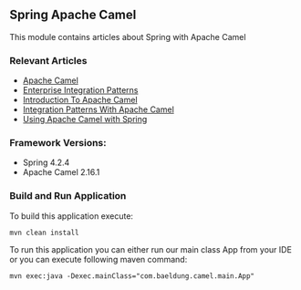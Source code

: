 ## Spring Apache Camel

This module contains articles about Spring with Apache Camel

### Relevant Articles

- [Apache Camel](http://camel.apache.org/)
- [Enterprise Integration Patterns](http://www.enterpriseintegrationpatterns.com/patterns/messaging/toc.html)
- [Introduction To Apache Camel](http://www.baeldung.com/apache-camel-intro)
- [Integration Patterns With Apache Camel](http://www.baeldung.com/camel-integration-patterns)
- [Using Apache Camel with Spring](http://www.baeldung.com/spring-apache-camel-tutorial)

### Framework Versions:

- Spring 4.2.4
- Apache Camel 2.16.1

### Build and Run Application

To build this application execute:

`mvn clean install`

To run this application you can either run our main class App from your IDE or you can execute following maven command:

`mvn exec:java -Dexec.mainClass="com.baeldung.camel.main.App"`